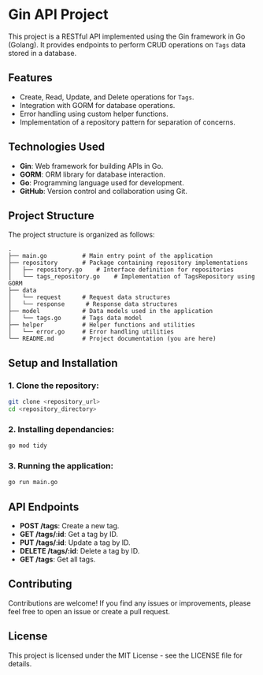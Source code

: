 # Gin API Project

This project is a RESTful API implemented using the Gin framework in Go (Golang). It provides endpoints to perform CRUD operations on `Tags` data stored in a database.

## Features

- Create, Read, Update, and Delete operations for `Tags`.
- Integration with GORM for database operations.
- Error handling using custom helper functions.
- Implementation of a repository pattern for separation of concerns.

## Technologies Used

- **Gin**: Web framework for building APIs in Go.
- **GORM**: ORM library for database interaction.
- **Go**: Programming language used for development.
- **GitHub**: Version control and collaboration using Git.

## Project Structure

The project structure is organized as follows:

```
.
├── main.go          # Main entry point of the application
├── repository       # Package containing repository implementations
│   ├── repository.go    # Interface definition for repositories
│   └── tags_repository.go    # Implementation of TagsRepository using GORM
├── data
│   └── request      # Request data structures
│   └── response      # Response data structures
├── model            # Data models used in the application
│   └── tags.go      # Tags data model
├── helper           # Helper functions and utilities
│   └── error.go     # Error handling utilities
└── README.md        # Project documentation (you are here)
```
## Setup and Installation

### 1. Clone the repository:

```bash
git clone <repository_url>
cd <repository_directory>
```
### 2. Installing dependancies:

```bash
go mod tidy
```

### 3. Running the application:

```bash
go run main.go
```

## API Endpoints

- **POST /tags**: Create a new tag.
- **GET /tags/:id**: Get a tag by ID.
- **PUT /tags/:id**: Update a tag by ID.
- **DELETE /tags/:id**: Delete a tag by ID.
- **GET /tags**: Get all tags.

## Contributing

Contributions are welcome! If you find any issues or improvements, please feel free to open an issue or create a pull request.

## License

This project is licensed under the MIT License - see the LICENSE file for details.
